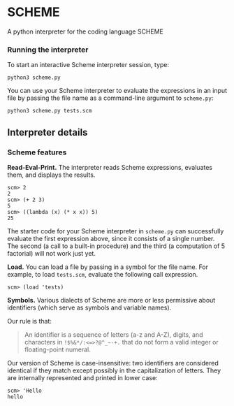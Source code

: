 # SCHEME
A python interpreter for the coding language SCHEME  
<h3 id="running-the-interpreter">Running the interpreter</h3>


<p>To start an interactive Scheme interpreter session, type:</p>

<pre><code>python3 scheme.py</code></pre>

<p>You can use your Scheme interpreter to evaluate the expressions in an input file
by passing the file name as a command-line argument to <code>scheme.py</code>:</p>

<pre><code>python3 scheme.py tests.scm</code></pre>  
<h2 id="interpreter-details">Interpreter details</h2>



<h3 id="scheme-features">Scheme features</h3>


<p><strong>Read-Eval-Print.</strong> The interpreter reads Scheme expressions, evaluates them,
and displays the results.</p>

<pre><code>scm&gt; 2
2
scm&gt; (+ 2 3)
5
scm&gt; ((lambda (x) (* x x)) 5)
25</code></pre>

<p>The starter code for your Scheme interpreter in <code>scheme.py</code> can successfully
evaluate the first expression above, since it consists of a single number. The
second (a call to a built-in procedure) and the third (a computation of 5
factorial) will not work just yet.</p>

<p><strong>Load.</strong> You can load a file by passing in a symbol for the file name.
For example, to load <code>tests.scm</code>, evaluate the following call expression.</p>

<pre><code>scm&gt; (load &#x27;tests)</code></pre>

<p><strong>Symbols.</strong> Various dialects of Scheme are more or less permissive
about identifiers (which serve as symbols and variable names).</p>

<p>Our rule is that:</p>

<blockquote><p>An identifier is a sequence of letters (a-z and A-Z), digits, and characters
in <code>!$%&amp;*/:&lt;=&gt;?@^_~&#x2d;+.</code> that do not form a valid integer or floating-point
numeral.</p></blockquote>

<p>Our version of Scheme is case-insensitive: two identifiers are considered
identical if they match except possibly in the capitalization of letters.
They are internally represented and printed in lower case:</p>

<pre><code>scm&gt; &#x27;Hello
hello</code></pre>
